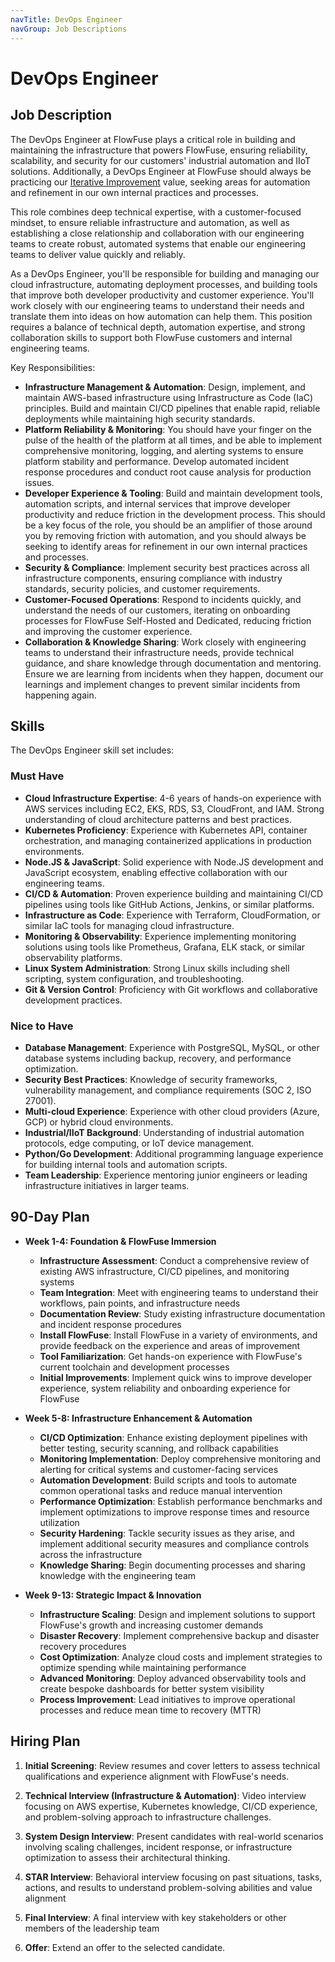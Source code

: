 ```yaml
---
navTitle: DevOps Engineer
navGroup: Job Descriptions
---
```


# DevOps Engineer

## Job Description

The DevOps Engineer at FlowFuse plays a critical role in building and maintaining the infrastructure that powers FlowFuse, ensuring reliability, scalability, and security for our customers' industrial automation and IIoT solutions. Additionally, a DevOps Engineer at FlowFuse should always be practicing our [Iterative Improvement](../../company/values.md#🔁-iterative-improvement) value, seeking areas for automation and refinement in our own internal practices and processes. 

This role combines deep technical expertise, with a customer-focused mindset, to ensure reliable infrastructure and automation, as well as establishing a close relationship and collaboration with our engineering teams to create robust, automated systems that enable our engineering teams to deliver value quickly and reliably.

As a DevOps Engineer, you'll be responsible for building and managing our cloud infrastructure, automating deployment processes, and building tools that improve both developer productivity and customer experience. You'll work closely with our engineering teams to understand their needs and translate them into ideas on how automation can help them. This position requires a balance of technical depth, automation expertise, and strong collaboration skills to support both FlowFuse customers and internal engineering teams.

Key Responsibilities:

* **Infrastructure Management & Automation**: Design, implement, and maintain AWS-based infrastructure using Infrastructure as Code (IaC) principles. Build and maintain CI/CD pipelines that enable rapid, reliable deployments while maintaining high security standards.
* **Platform Reliability & Monitoring**: You should have your finger on the pulse of the health of the platform at all times, and be able to implement comprehensive monitoring, logging, and alerting systems to ensure platform stability and performance. Develop automated incident response procedures and conduct root cause analysis for production issues.
* **Developer Experience & Tooling**: Build and maintain development tools, automation scripts, and internal services that improve developer productivity and reduce friction in the development process. This should be a key focus of the role, you should be an amplifier of those around you by removing friction with automation, and you should always be seeking to identify areas for refinement in our own internal practices and processes.
* **Security & Compliance**: Implement security best practices across all infrastructure components, ensuring compliance with industry standards, security policies, and customer requirements.
* **Customer-Focused Operations**: Respond to incidents quickly, and understand the needs of our customers, iterating on onboarding processes for FlowFuse Self-Hosted and Dedicated, reducing friction and improving the customer experience. 
* **Collaboration & Knowledge Sharing**: Work closely with engineering teams to understand their infrastructure needs, provide technical guidance, and share knowledge through documentation and mentoring. Ensure we are learning from incidents when they happen, document our learnings and implement changes to prevent similar incidents from happening again.

## Skills

The DevOps Engineer skill set includes:

### Must Have

* **Cloud Infrastructure Expertise**: 4-6 years of hands-on experience with AWS services including EC2, EKS, RDS, S3, CloudFront, and IAM. Strong understanding of cloud architecture patterns and best practices.
* **Kubernetes Proficiency**: Experience with Kubernetes API, container orchestration, and managing containerized applications in production environments.
* **Node.JS & JavaScript**: Solid experience with Node.JS development and JavaScript ecosystem, enabling effective collaboration with our engineering teams.
* **CI/CD & Automation**: Proven experience building and maintaining CI/CD pipelines using tools like GitHub Actions, Jenkins, or similar platforms.
* **Infrastructure as Code**: Experience with Terraform, CloudFormation, or similar IaC tools for managing cloud infrastructure.
* **Monitoring & Observability**: Experience implementing monitoring solutions using tools like Prometheus, Grafana, ELK stack, or similar observability platforms.
* **Linux System Administration**: Strong Linux skills including shell scripting, system configuration, and troubleshooting.
* **Git & Version Control**: Proficiency with Git workflows and collaborative development practices.

### Nice to Have

* **Database Management**: Experience with PostgreSQL, MySQL, or other database systems including backup, recovery, and performance optimization.
* **Security Best Practices**: Knowledge of security frameworks, vulnerability management, and compliance requirements (SOC 2, ISO 27001).
* **Multi-cloud Experience**: Experience with other cloud providers (Azure, GCP) or hybrid cloud environments.
* **Industrial/IIoT Background**: Understanding of industrial automation protocols, edge computing, or IoT device management.
* **Python/Go Development**: Additional programming language experience for building internal tools and automation scripts.
* **Team Leadership**: Experience mentoring junior engineers or leading infrastructure initiatives in larger teams.

## 90-Day Plan

* **Week 1-4: Foundation & FlowFuse Immersion**
   * **Infrastructure Assessment**: Conduct a comprehensive review of existing AWS infrastructure, CI/CD pipelines, and monitoring systems
   * **Team Integration**: Meet with engineering teams to understand their workflows, pain points, and infrastructure needs
   * **Documentation Review**: Study existing infrastructure documentation and incident response procedures
   * **Install FlowFuse**: Install FlowFuse in a variety of environments, and provide feedback on the experience and areas of improvement
   * **Tool Familiarization**: Get hands-on experience with FlowFuse's current toolchain and development processes
   * **Initial Improvements**: Implement quick wins to improve developer experience, system reliability and onboarding experience for FlowFuse

* **Week 5-8: Infrastructure Enhancement & Automation**
   * **CI/CD Optimization**: Enhance existing deployment pipelines with better testing, security scanning, and rollback capabilities
   * **Monitoring Implementation**: Deploy comprehensive monitoring and alerting for critical systems and customer-facing services
   * **Automation Development**: Build scripts and tools to automate common operational tasks and reduce manual intervention
   * **Performance Optimization**: Establish performance benchmarks and implement optimizations to improve response times and resource utilization
   * **Security Hardening**: Tackle security issues as they arise, and implement additional security measures and compliance controls across the infrastructure
   * **Knowledge Sharing**: Begin documenting processes and sharing knowledge with the engineering team

* **Week 9-13: Strategic Impact & Innovation**
   * **Infrastructure Scaling**: Design and implement solutions to support FlowFuse's growth and increasing customer demands
   * **Disaster Recovery**: Implement comprehensive backup and disaster recovery procedures
   * **Cost Optimization**: Analyze cloud costs and implement strategies to optimize spending while maintaining performance
   * **Advanced Monitoring**: Deploy advanced observability tools and create bespoke dashboards for better system visibility
   * **Process Improvement**: Lead initiatives to improve operational processes and reduce mean time to recovery (MTTR)

## Hiring Plan

1. **Initial Screening**: Review resumes and cover letters to assess technical qualifications and experience alignment with FlowFuse's needs.

2. **Technical Interview (Infrastructure & Automation)**: Video interview focusing on AWS expertise, Kubernetes knowledge, CI/CD experience, and problem-solving approach to infrastructure challenges.

3. **System Design Interview**: Present candidates with real-world scenarios involving scaling challenges, incident response, or infrastructure optimization to assess their architectural thinking.

4. **STAR Interview**: Behavioral interview focusing on past situations, tasks, actions, and results to understand problem-solving abilities and value alignment

5. **Final Interview**: A final interview with key stakeholders or other members of the leadership team

6. **Offer**: Extend an offer to the selected candidate.